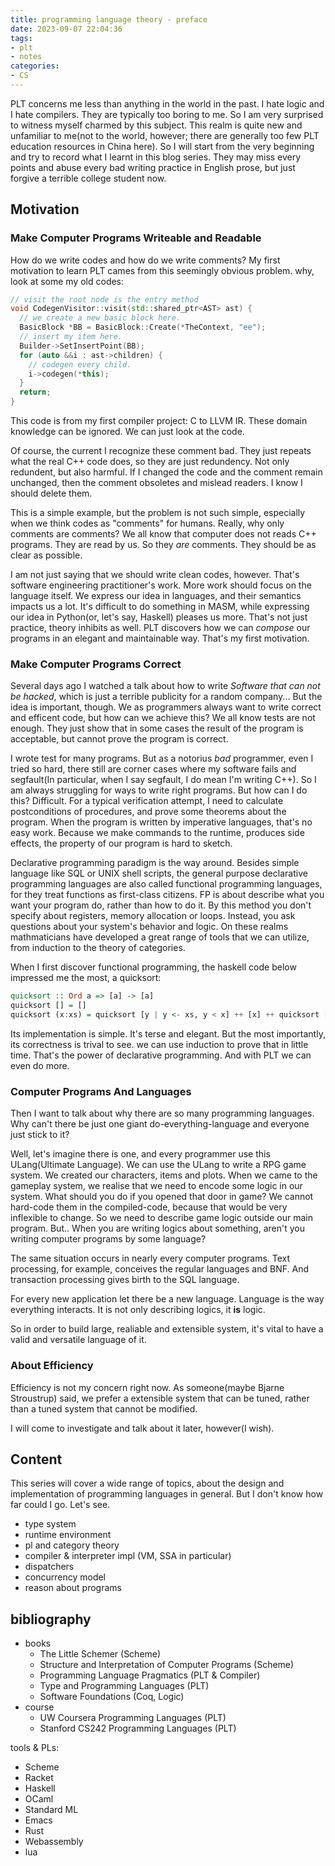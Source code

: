 ```yaml
---
title: programming language theory - preface
date: 2023-09-07 22:04:36
tags:
- plt
- notes
categories:
- CS
---
```


PLT concerns me less than anything in the world in the past. I hate logic and I hate compilers. They are typically too boring to me. So I am very surprised to witness myself charmed by this subject. This realm is quite new and unfamiliar to me(not to the world, however; there are generally too few PLT education resources in China here). So I will start from the very beginning and try to record what I learnt in this blog series. They may miss every points and abuse every bad writing practice in English prose, but just forgive a terrible college student now.

## Motivation

### Make Computer Programs Writeable and Readable

How do we write codes and how do we write comments? My first motivation to learn PLT cames from this seemingly obvious problem. why, look at some my old codes:

```cpp
// visit the root node is the entry method
void CodegenVisitor::visit(std::shared_ptr<AST> ast) {
  // we create a new basic block here.
  BasicBlock *BB = BasicBlock::Create(*TheContext, "ee");
  // insert my item here.
  Builder->SetInsertPoint(BB);
  for (auto &&i : ast->children) {
    // codegen every child.
    i->codegen(*this);
  }
  return;
}
```

This code is from my first compiler project: C to LLVM IR. These domain knowledge can be ignored. We can just look at the code.

Of course, the current I recognize these comment bad. They just repeats what the real C++ code does, so they are just redundency. Not only redundent, but also harmful. If I changed the code and the comment remain unchanged, then the comment obsoletes and mislead readers. I know I should delete them.

This is a simple example, but the problem is not such simple, especially when we think codes as "comments" for humans. Really, why only comments are comments? We all know that computer does not reads C++ programs. They are read by us. So they *are* comments. They should be as clear as possible.

I am not just saying that we should write clean codes, however. That's software engineering practitioner's work. More work should focus on the language itself. We express our idea in languages, and their semantics impacts us a lot. It's difficult to do something in MASM, while expressing our idea in Python(or, let's say, Haskell) pleases us more. That's not just practice, theory inhibits as well. PLT discovers how we can *compose* our programs in an elegant and maintainable way. That's my first motivation.

### Make Computer Programs Correct

Several days ago I watched a talk about how to write *Software that can not be hacked*, which is just a terrible publicity for a random company... But the idea is important, though. We as programmers always want to write correct and efficent code, but how can we achieve this? We all know tests are not enough. They just show that in some cases the result of the program is acceptable, but cannot prove the program is correct.

I wrote test for many programs. But as a notorius *bad* programmer, even I tried so hard, there still are corner cases where my software fails and segfault(In particular, when I say segfault, I do mean I'm writing C++).
So I am always struggling for ways to write right programs. But how can I do this? Difficult. For a typical verification attempt, I need to calculate postconditions of procedures, and prove some theorems about the program. When the program is written by imperative languages, that's no easy work. Because we make commands to the runtime, produces side effects, the property of our program is hard to sketch.

Declarative programming paradigm is the way around. Besides simple language like SQL or UNIX shell scripts, the general purpose declarative programming languages are also called functional programming languages, for they treat functions as first-class citizens. FP is about describe what you want your program do, rather than how to do it. By this method you don't specify about registers, memory allocation or loops. Instead, you ask questions about your system's behavior and logic. On these realms mathmaticians have developed a great range of tools that we can utilize, from induction to the theory of categories.

When I first discover functional programming, the haskell code below impressed me the most, a quicksort:

```haskell
quicksort :: Ord a => [a] -> [a]
quicksort [] = []
quicksort (x:xs) = quicksort [y | y <- xs, y < x] ++ [x] ++ quicksort [y | y <- xs, y >= x]
```

Its implementation is simple. It's terse and elegant. But the most importantly, its correctness is trival to see. we can use induction to prove that in little time. That's the power of declarative programming. And with PLT we can even do more.

### Computer Programs And Languages

Then I want to talk about why there are so many programming languages. Why can't there be just one giant do-everything-language and everyone just stick to it?

Well, let's imagine there is one, and every programmer use this ULang(Ultimate Language). We can use the ULang to write a RPG game system.
We created our characters, items and plots. When we came to the gameplay system, we realise that we need to encode some logic in our system. What should you do if you opened that door in game?
We cannot hard-code them in the compiled-code, because that would be very inflexible to change. So we need to describe game logic outside our main program. But.. When you are writing logics about something, aren't you writing computer programs by some language?

The same situation occurs in nearly every computer programs. Text processing, for example, conceives the regular languages and BNF. And transaction processing gives birth to the SQL language.

For every new application let there be a new language. Language is the way everything interacts. It is not only describing logics, it **is** logic.

So in order to build large, realiable and extensible system, it's vital to have a valid and versatile language of it.

### About Efficiency

Efficiency is not my concern right now. As someone(maybe Bjarne Stroustrup) said, we prefer a extensible system that can be tuned, rather than a tuned system that cannot be modified.

I will come to investigate and talk about it later, however(I wish).

## Content

This series will cover a wide range of topics, about the design and implementation of programming languages in general. But I don't know how far could I go. Let's see.

- type system
- runtime environment
- pl and category theory
- compiler & interpreter impl (VM, SSA in particular)
- dispatchers
- concurrency model
- reason about programs

## bibliography

- books
    - The Little Schemer (Scheme)
    - Structure and Interpretation of Computer Programs (Scheme)
    - Programming Language Pragmatics (PLT & Compiler)
    - Type and Programming Languages (PLT)
    - Software Foundations (Coq, Logic)
- course
    - UW Coursera Programming Languages (PLT)
    - Stanford CS242 Programming Languages (PLT)

tools & PLs:
- Scheme
- Racket
- Haskell
- OCaml
- Standard ML
- Emacs
- Rust
- Webassembly
- lua
